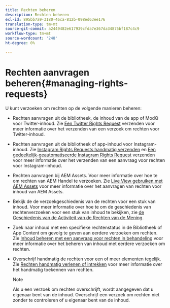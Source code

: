 ```yaml
---
title: Rechten beheren
description: Rechten beheren
exl-id: 895bb7a9-3180-46ca-812b-098ed63ee176
translation-type: tm+mt
source-git-commit: a2449482e617939cfda7e367da34875bf187c4c9
workflow-type: tm+mt
source-wordcount: '248'
ht-degree: 0%

---
```


# Rechten aanvragen beheren{#managing-rights-requests}

U kunt verzoeken om rechten op de volgende manieren beheren:

* Rechten aanvragen uit de bibliotheek, de inhoud van de app of ModQ voor Twitter-inhoud. Zie [Een Twitter Rights Request](../c-how-requesting-rights-works/t-send-a-rights-request-to-own-a-digital-asset.md#t_send_a_rights_request_to_own_a_digital_asset) verzenden voor meer informatie over het verzenden van een verzoek om rechten voor Twitter-inhoud.
* Rechten aanvragen uit de bibliotheek of app-inhoud voor Instagram-inhoud. Zie [Instagram Rights Requests handmatig verzenden](../c-how-requesting-rights-works/c-send-instagram-manual-rights-request.md#c_send_instagram_manual_rights_request) en [Een gedeeltelijk-geautomatiseerde Instagram Rights Request](../c-how-requesting-rights-works/c-send-an-instagram-rights-request-from-the-library.md#c_send_an_instagram_rights_request_from_the_library) verzenden voor meer informatie over het verzenden van een aanvraag voor rechten voor Instagram-inhoud.

* Rechten aanvragen bij AEM Assets. Voor meer informatie over hoe te om rechten van AEM Handel te verzoeken. Zie [Live View gebruiken met AEM Assets](https://helpx.adobe.com/experience-manager/6-4/sites/administering/using/livefyre.html#UseLivefyrewithAEMAssets) voor meer informatie over het aanvragen van rechten voor inhoud van AEM Assets.
* Bekijk de de verzoekgeschiedenis van de rechten voor een stuk van inhoud. Voor meer informatie over hoe te om de geschiedenis van rechtenverzoeken voor een stuk van inhoud te bekijken, zie [de Geschiedenis van de Activiteit van de Rechten van de Mening](../c-how-requesting-rights-works/c-view-rights-activity-history.md#c_view_rights_activity_history).
* Zoek naar inhoud met een specifieke rechtenstatus in de Bibliotheek of App Content om gevolg te geven aan eerdere verzoeken om rechten. Zie [Inhoud beheren met een aanvraag voor rechten in behandeling](../c-how-requesting-rights-works/t-manage-content-with-pending-rights-request.md#t_manage_content_with_pending_rights_request) voor meer informatie over het beheren van inhoud met eerdere verzoeken om rechten.
* Overschrijf handmatig de rechten voor een of meer elementen tegelijk. Zie [Rechten handmatig verlenen of intrekken](../c-how-requesting-rights-works/t-manually-grant-the-rights-for-one-or-more-assets.md#t_manually_grant_the_rights_for_one_or_more_assets) voor meer informatie over het handmatig toekennen van rechten.

   >[!NOTE]
   >
   >Als u een verzoek om rechten overschrijft, wordt aangegeven dat u eigenaar bent van de inhoud. Overschrijf een verzoek om rechten niet zonder te controleren of u eigenaar bent van de inhoud.
